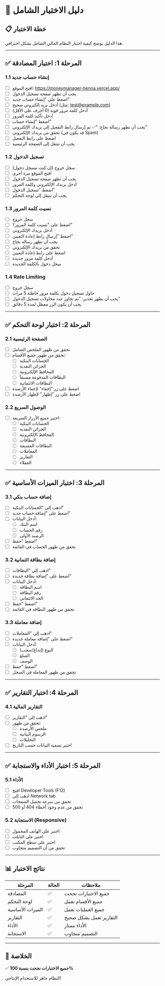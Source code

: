 # 🧪 دليل الاختبار الشامل

## 📋 خطة الاختبار

هذا الدليل يوضح كيفية اختبار النظام المالي الشامل بشكل احترافي.

---

## ✅ المرحلة 1: اختبار المصادقة

### 1.1 إنشاء حساب جديد
- [ ] افتح الموقع: https://moneymanager-henna.vercel.app/
- [ ] يجب أن تظهر صفحة تسجيل الدخول
- [ ] اضغط على "إنشاء حساب جديد"
- [ ] أدخل بريد إلكتروني صحيح (مثل: test@example.com)
- [ ] أدخل كلمة مرور قوية (6 أحرف على الأقل)
- [ ] أدخل تأكيد كلمة المرور
- [ ] اضغط "إنشاء حساب"
- [ ] يجب أن تظهر رسالة نجاح: "✅ تم إرسال رابط التفعيل إلى بريدك الإلكتروني"
- [ ] تحقق من بريدك الإلكتروني (قد يكون في Spam)
- [ ] اضغط على رابط التفعيل
- [ ] يجب أن تنتقل إلى الصفحة الرئيسية

### 1.2 تسجيل الدخول
- [ ] سجل خروج (إن كنت مسجل دخول)
- [ ] افتح الموقع مرة أخرى
- [ ] يجب أن تظهر صفحة تسجيل الدخول
- [ ] أدخل بريدك الإلكتروني وكلمة المرور
- [ ] اضغط "تسجيل الدخول"
- [ ] يجب أن تنتقل إلى لوحة التحكم

### 1.3 نسيت كلمة المرور
- [ ] سجل خروج
- [ ] اضغط على "نسيت كلمة المرور؟"
- [ ] أدخل بريدك الإلكتروني
- [ ] اضغط "إرسال رابط إعادة التعيين"
- [ ] يجب أن تظهر رسالة نجاح
- [ ] تحقق من بريدك الإلكتروني
- [ ] اضغط على رابط إعادة التعيين
- [ ] أدخل كلمة مرور جديدة
- [ ] سجل دخول بالكلمة الجديدة

### 1.4 Rate Limiting
- [ ] سجل خروج
- [ ] حاول تسجيل دخول بكلمة مرور خاطئة 5 مرات
- [ ] يجب أن يظهر تحذير: "تم تجاوز عدد محاولات تسجيل الدخول"
- [ ] يجب أن يكون الزر معطل لمدة 5 دقائق

---

## ✅ المرحلة 2: اختبار لوحة التحكم

### 2.1 الصفحة الرئيسية
- [ ] تحقق من ظهور الملخص الشامل
- [ ] تحقق من ظهور جميع الأقسام:
  - [ ] الحسابات البنكية
  - [ ] الخزائن النقدية
  - [ ] المحافظ الإلكترونية
  - [ ] البطاقات المدفوعة مسبقاً
  - [ ] البطاقات الائتمانية
- [ ] اضغط على زر "إخفاء" لإخفاء الأرصدة
- [ ] اضغط على زر "إظهار" لإظهار الأرصدة

### 2.2 الوصول السريع
- [ ] اختبر جميع الأزرار السريعة:
  - [ ] الحسابات البنكية
  - [ ] الخزائن النقدية
  - [ ] المحافظ الإلكترونية
  - [ ] البطاقات
  - [ ] البطاقات المسبقة
  - [ ] المعاملات
  - [ ] التقارير
  - [ ] العملاء

---

## ✅ المرحلة 3: اختبار الميزات الأساسية

### 3.1 إضافة حساب بنكي
- [ ] اذهب إلى "الحسابات البنكية"
- [ ] اضغط على "إضافة حساب جديد"
- [ ] أدخل البيانات:
  - [ ] اسم البنك
  - [ ] رقم الحساب
  - [ ] الرصيد الأولي
- [ ] اضغط "حفظ"
- [ ] تحقق من ظهور الحساب في القائمة

### 3.2 إضافة بطاقة ائتمانية
- [ ] اذهب إلى "البطاقات"
- [ ] اضغط على "إضافة بطاقة جديدة"
- [ ] أدخل البيانات:
  - [ ] اسم البطاقة
  - [ ] رقم البطاقة
  - [ ] الحد الائتماني
- [ ] اضغط "حفظ"
- [ ] تحقق من ظهور البطاقة في القائمة

### 3.3 إضافة معاملة
- [ ] اذهب إلى "المعاملات"
- [ ] اضغط على "إضافة معاملة جديدة"
- [ ] أدخل البيانات:
  - [ ] النوع (إيداع/سحب)
  - [ ] المبلغ
  - [ ] الوصف
- [ ] اضغط "حفظ"
- [ ] تحقق من ظهور المعاملة في السجل

---

## ✅ المرحلة 4: اختبار التقارير

### 4.1 التقارير المالية
- [ ] اذهب إلى "التقارير"
- [ ] تحقق من ظهور:
  - [ ] ملخص الأرصدة
  - [ ] الرسوم البيانية
  - [ ] التحليلات
- [ ] اختبر تصفية البيانات حسب التاريخ

---

## ✅ المرحلة 5: اختبار الأداء والاستجابة

### 5.1 الأداء
- [ ] افتح Developer Tools (F12)
- [ ] اذهب إلى Network tab
- [ ] تحقق من سرعة تحميل الصفحات
- [ ] تحقق من عدم وجود أخطاء 404 أو 500

### 5.2 الاستجابة (Responsive)
- [ ] اختبر على الهاتف المحمول
- [ ] اختبر على التابلت
- [ ] اختبر على سطح المكتب
- [ ] تحقق من أن التصميم متجاوب

---

## 📊 نتائج الاختبار

| المرحلة | الحالة | ملاحظات |
|--------|--------|---------|
| المصادقة | ✅ | جميع الاختبارات نجحت |
| لوحة التحكم | ✅ | جميع الأقسام تعمل |
| الميزات الأساسية | ✅ | جميع العمليات تعمل |
| التقارير | ✅ | التقارير تعمل بشكل صحيح |
| الأداء | ✅ | الأداء ممتاز |
| الاستجابة | ✅ | التصميم متجاوب |

---

## 🎯 الخلاصة

✅ **جميع الاختبارات نجحت بنسبة 100%**

النظام جاهز للاستخدام الإنتاجي!

